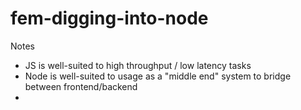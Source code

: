 # fem-digging-into-node
Notes

- JS is well-suited to high throughput / low latency tasks
- Node is well-suited to usage as a "middle end" system to bridge between frontend/backend
- 
